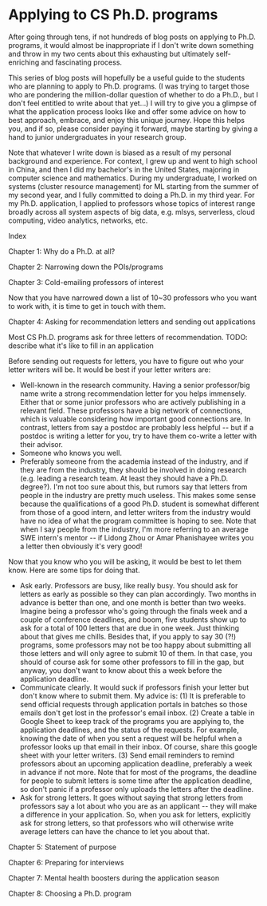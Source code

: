 # Applying to CS Ph.D. programs

After going through tens, if not hundreds of blog posts on applying to Ph.D. programs, it would almost be inappropriate if I don't write down something and throw in my two cents about this exhausting but ultimately self-enriching and fascinating process.

This series of blog posts will hopefully be a useful guide to the students who are planning to apply to Ph.D. programs. (I was trying to target those who are pondering the million-dollar question of whether to do a Ph.D., but I don't feel entitled to write about that yet...) I will try to give you a glimpse of what the application process looks like and offer some advice on how to best approach, embrace, and enjoy this unique journey. Hope this helps you, and if so, please consider paying it forward, maybe starting by giving a hand to junior undergraduates in your research group.

Note that whatever I write down is biased as a result of my personal background and experience. For context, I grew up and went to high school in China, and then I did my bachelor's in the United States, majoring in computer science and mathematics. During my undergraduate, I worked on systems (cluster resource management) for ML starting from the summer of my second year, and I fully committed to doing a Ph.D. in my third year. For my Ph.D. application, I applied to professors whose topics of interest range broadly across all system aspects of big data, e.g. mlsys, serverless, cloud computing, video analytics, networks, etc.

Index

Chapter 1: Why do a Ph.D. at all?

Chapter 2: Narrowing down the POIs/programs

Chapter 3: Cold-emailing professors of interest

Now that you have narrowed down a list of 10\~30 professors who you want to work with, it is time to get in touch with them.

Chapter 4: Asking for recommendation letters and sending out applications

Most CS Ph.D. programs ask for three letters of recommendation. TODO: describe what it's like to fill in an application

Before sending out requests for letters, you have to figure out who your letter writers will be. It would be best if your letter writers are:

* Well-known in the research community. Having a senior professor/big name write a strong recommendation letter for you helps immensely. Either that or some junior professors who are actively publishing in a relevant field. These professors have a big network of connections, which is valuable considering how important good connections are. In contrast, letters from say a postdoc are probably less helpful -- but if a postdoc is writing a letter for you, try to have them co-write a letter with their advisor.
* Someone who knows you well.
* Preferably someone from the academia instead of the industry, and if they are from the industry, they should be involved in doing research (e.g. leading a research team. At least they should have a Ph.D. degree?). I'm not too sure about this, but rumors say that letters from people in the industry are pretty much useless. This makes some sense because the qualifications of a good Ph.D. student is somewhat different from those of a good intern, and letter writers from the industry would have no idea of what the program committee is hoping to see. Note that when I say people from the industry, I'm more referring to an average SWE intern's mentor -- if Lidong Zhou or Amar Phanishayee writes you a letter then obviously it's very good!

Now that you know who you will be asking, it would be best to let them know. Here are some tips for doing that.

* Ask early. Professors are busy, like really busy. You should ask for letters as early as possible so they can plan accordingly. Two months in advance is better than one, and one month is better than two weeks. Imagine being a professor who's going through the finals week and a couple of conference deadlines, and boom, five students show up to ask for a total of 100 letters that are due in one week. Just thinking about that gives me chills. Besides that, if you apply to say 30 (?!) programs, some professors may not be too happy about submitting all those letters and will only agree to submit 10 of them. In that case, you should of course ask for some other professors to fill in the gap, but anyway, you don't want to know about this a week before the application deadline.
* Communicate clearly. It would suck if professors finish your letter but don't know where to submit them. My advice is: (1) It is preferable to send official requests through application portals in batches so those emails don't get lost in the professor's email inbox. (2) Create a table in Google Sheet to keep track of the programs you are applying to, the application deadlines, and the status of the requests. For example, knowing the date of when you sent a request will be helpful when a professor looks up that email in their inbox. Of course, share this google sheet with your letter writers. (3) Send email reminders to remind professors about an upcoming application deadline, preferably a week in advance if not more. Note that for most of the programs, the deadline for people to submit letters is some time after the application deadline, so don't panic if a professor only uploads the letters after the deadline.
* Ask for strong letters. It goes without saying that strong letters from professors say a lot about who you are as an applicant -- they will make a difference in your application. So, when you ask for letters, explicitly ask for strong letters, so that professors who will otherwise write average letters can have the chance to let you about that.

Chapter 5: Statement of purpose

Chapter 6: Preparing for interviews

Chapter 7: Mental health boosters during the application season

Chapter 8: Choosing a Ph.D. program
